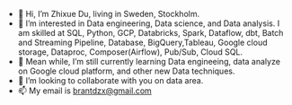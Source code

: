 - 👋 Hi, I’m Zhixue Du, living in Sweden, Stockholm.
- 👀 I’m interested in Data engineering, Data science, and Data analysis. I am skilled at SQL, Python, GCP, Databricks, Spark, Dataflow, dbt, Batch and Streaming Pipeline, Database, BigQuery,Tableau, Google cloud storage, Dataproc, Composer(Airflow), Pub/Sub, Cloud SQL.
- 🌱 Mean while, I’m still currently learning Data engineeing, data analyze on Google cloud platform, and other new Data techniques.
- 💞️ I’m looking to collaborate with you on data area.
- 📫 My email is brantdzx@gmail.com

<!---
ZhixueD/ZhixueD is a ✨ special ✨ repository because its `README.md` (this file) appears on your GitHub profile.
You can click the Preview link to take a look at your changes.
--->
